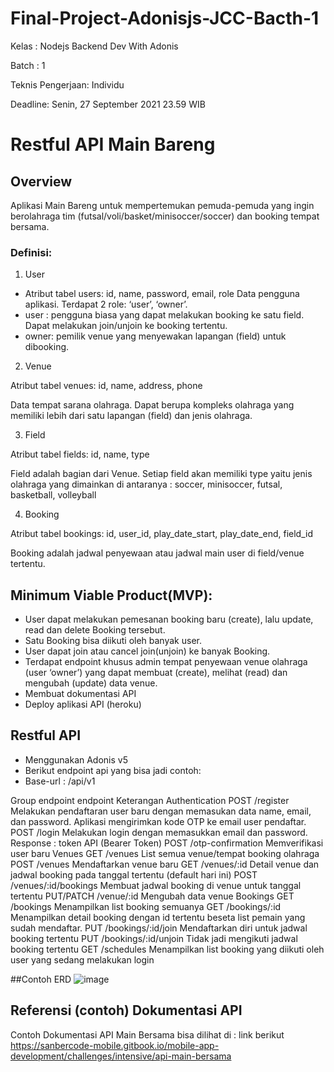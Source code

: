 # Final-Project-Adonisjs-JCC-Bacth-1
Kelas : Nodejs Backend Dev With Adonis 

Batch : 1 

Teknis Pengerjaan: Individu 

Deadline: Senin, 27 September 2021 23.59 WIB 

# Restful API Main Bareng 
## Overview
Aplikasi Main Bareng untuk mempertemukan pemuda-pemuda yang ingin berolahraga tim (futsal/voli/basket/minisoccer/soccer) dan booking tempat bersama.

### Definisi: 
1. User

* Atribut tabel users: id, name, password, email, role
Data pengguna aplikasi. Terdapat 2 role: ‘user’, ‘owner’. 
* user : pengguna biasa yang dapat melakukan booking ke satu field. Dapat melakukan join/unjoin ke booking tertentu.
* owner: pemilik venue yang menyewakan lapangan (field) untuk dibooking.
2. Venue

Atribut tabel venues: id, name, address, phone

Data tempat sarana olahraga. Dapat berupa kompleks olahraga yang memiliki lebih dari satu lapangan (field) dan jenis olahraga. 

3. Field

Atribut tabel fields: id, name, type

Field adalah bagian dari Venue. Setiap field akan memiliki type yaitu jenis olahraga yang dimainkan di antaranya : soccer, minisoccer, futsal, basketball, volleyball 

4. Booking

Atribut tabel bookings: id, user_id, play_date_start, play_date_end, field_id

Booking adalah jadwal penyewaan atau jadwal main user di field/venue tertentu.


 
## Minimum Viable Product(MVP): 
* User dapat melakukan pemesanan booking baru (create), lalu update, read dan delete Booking tersebut.  
* Satu Booking bisa diikuti oleh banyak user. 
* User dapat join atau cancel join(unjoin) ke banyak Booking.
* Terdapat endpoint khusus admin tempat penyewaan venue olahraga (user ‘owner’) yang dapat membuat (create), melihat (read) dan mengubah (update) data venue. 
* Membuat dokumentasi API
* Deploy aplikasi API (heroku)

## Restful API
* Menggunakan Adonis v5
* Berikut endpoint api yang bisa jadi contoh: 
* Base-url : /api/v1


Group endpoint
endpoint
Keterangan
Authentication
POST /register
Melakukan pendaftaran user baru dengan memasukan data name, email, dan password. Aplikasi mengirimkan kode OTP ke email user pendaftar.
POST /login
Melakukan login dengan memasukkan email dan password. Response : token API (Bearer Token)
POST /otp-confirmation
Memverifikasi user baru
Venues
GET /venues
List semua venue/tempat booking olahraga
POST /venues
Mendaftarkan venue baru
GET /venues/:id
Detail venue dan jadwal booking pada tanggal tertentu (default hari ini)
POST /venues/:id/bookings
Membuat jadwal booking di venue untuk tanggal tertentu 
PUT/PATCH
/venue/:id
Mengubah data venue
Bookings
GET /bookings
Menampilkan list booking semuanya
GET /bookings/:id
Menampilkan detail booking dengan id tertentu beseta list pemain yang sudah mendaftar.
PUT /bookings/:id/join
Mendaftarkan diri untuk jadwal booking tertentu
PUT /bookings/:id/unjoin
Tidak jadi mengikuti jadwal booking tertentu
GET /schedules
Menampilkan list booking yang diikuti oleh user yang sedang melakukan login

##Contoh ERD
![image](https://user-images.githubusercontent.com/79132450/134943686-b698c68f-9f46-43bc-9f67-f93e281460bf.png)

## Referensi (contoh) Dokumentasi API
Contoh Dokumentasi API Main Bersama bisa dilihat di : link berikut https://sanbercode-mobile.gitbook.io/mobile-app-development/challenges/intensive/api-main-bersama

